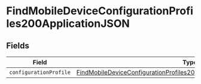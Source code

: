 # FindMobileDeviceConfigurationProfiles200ApplicationJSON


## Fields

| Field                                                                                                                                                                                 | Type                                                                                                                                                                                  | Required                                                                                                                                                                              | Description                                                                                                                                                                           |
| ------------------------------------------------------------------------------------------------------------------------------------------------------------------------------------- | ------------------------------------------------------------------------------------------------------------------------------------------------------------------------------------- | ------------------------------------------------------------------------------------------------------------------------------------------------------------------------------------- | ------------------------------------------------------------------------------------------------------------------------------------------------------------------------------------- |
| `configurationProfile`                                                                                                                                                                | [FindMobileDeviceConfigurationProfiles200ApplicationJSONConfigurationProfile](../../models/operations/findmobiledeviceconfigurationprofiles200applicationjsonconfigurationprofile.md) | :heavy_minus_sign:                                                                                                                                                                    | N/A                                                                                                                                                                                   |